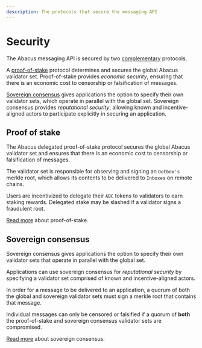 ```yaml
---
description: The protocols that secure the messaging API
---
```


# Security

The Abacus messaging API is secured by two [complementary](https://en.wikipedia.org/wiki/Swiss\_cheese\_model) protocols.

A [proof-of-stake](proof-of-stake.md) protocol determines and secures the global Abacus validator set. Proof-of-stake provides _economic security_, ensuring that there is an economic cost to censorship or falsification of messages.

[Sovereign consensus](sovereign-consensus.md) gives applications the option to specify their own validator sets, which operate in parallel with the global set. Sovereign consensus provides _reputational security_, allowing known and incentive-aligned actors to participate explicitly in securing an application.

## Proof of stake

The Abacus delegated proof-of-stake protocol secures the global Abacus validator set and ensures that there is an economic cost to censorship or falsification of messages.

The validator set is responsible for observing and signing an `Outbox's` merkle root, which allows its contents to be delivered to `Inboxes` on remote chains.

Users are incentivized to delegate their `ABC` tokens to validators to earn staking rewards. Delegated stake may be slashed if a validator signs a fraudulent root.

[Read more](proof-of-stake.md) about proof-of-stake.&#x20;

## Sovereign consensus

Sovereign consensus gives applications the option to specify their own validator sets that operate in parallel with the global set.

Applications can use sovereign consensus for _reputational security_ by specifying a validator set comprised of known and incentive-aligned actors.

In order for a message to be delivered to an application, a quorum of both the global and sovereign validator sets must sign a merkle root that contains that message.

Individual messages can only be censored or falsified if a quorum of **both** the proof-of-stake and sovereign consensus validator sets are compromised.

[Read more](sovereign-consensus.md) about sovereign consensus.

